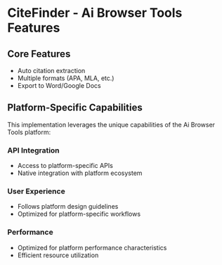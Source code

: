# CiteFinder - Ai Browser Tools Features

## Core Features
- Auto citation extraction
- Multiple formats (APA, MLA, etc.)
- Export to Word/Google Docs

## Platform-Specific Capabilities
This implementation leverages the unique capabilities of the Ai Browser Tools platform:

### API Integration
- Access to platform-specific APIs
- Native integration with platform ecosystem

### User Experience
- Follows platform design guidelines
- Optimized for platform-specific workflows

### Performance
- Optimized for platform performance characteristics
- Efficient resource utilization
